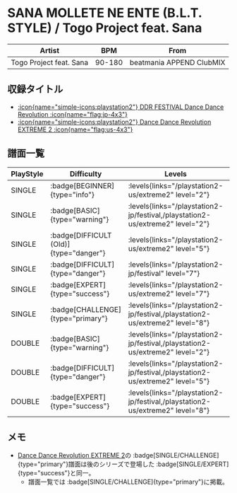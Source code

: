 # SANA MOLLETE NE ENTE (B.L.T. STYLE) / Togo Project feat. Sana

|Artist|BPM|From|
|------|---|----|
|Togo Project feat. Sana|90-180|beatmania APPEND ClubMIX|

## 収録タイトル

- [:icon{name="simple-icons:playstation2"} DDR FESTIVAL Dance Dance Revolution :icon{name="flag:jp-4x3"}](/playstation2-jp/festival)
- [:icon{name="simple-icons:playstation2"} Dance Dance Revolution EXTREME 2 :icon{name="flag:us-4x3"}](/playstation2-us/extreme2)

## 譜面一覧

|PlayStyle|Difficulty|Levels|Notes|Movie|
|---------|----------|------|-----|-----|
|SINGLE| :badge[BEGINNER]{type="info"}| :levels{links="/playstation2-us/extreme2" level="2"}|107/0||
|SINGLE| :badge[BASIC]{type="warning"}| :levels{links="/playstation2-jp/festival,/playstation2-us/extreme2" level="2"}|94/3||
|SINGLE| :badge[DIFFICULT (Old)]{type="danger"}| :levels{links="/playstation2-us/extreme2" level="5"}|183/31||
|SINGLE| :badge[DIFFICULT]{type="danger"}| :levels{links="/playstation2-jp/festival" level="7"}|260/25||
|SINGLE| :badge[EXPERT]{type="success"}| :levels{links="/playstation2-us/extreme2" level="7"}|302/21||
|SINGLE| :badge[CHALLENGE]{type="primary"}| :levels{links="/playstation2-jp/festival,/playstation2-us/extreme2" level="8"}|307/37||
|DOUBLE| :badge[BASIC]{type="warning"}| :levels{links="/playstation2-jp/festival,/playstation2-us/extreme2" level="2"}|94/3||
|DOUBLE| :badge[DIFFICULT]{type="danger"}| :levels{links="/playstation2-jp/festival,/playstation2-us/extreme2" level="5"}|183/31||
|DOUBLE| :badge[EXPERT]{type="success"}| :levels{links="/playstation2-jp/festival,/playstation2-us/extreme2" level="8"}|302/21||

## メモ

- [Dance Dance Revolution EXTREME 2](/playstation2-us/extreme2)の :badge[SINGLE/CHALLENGE]{type="primary"}譜面は後のシリーズで登場した :badge[SINGLE/EXPERT]{type="success"}と同一。
  - 譜面一覧では :badge[SINGLE/CHALLENGE]{type="primary"}に掲載。
